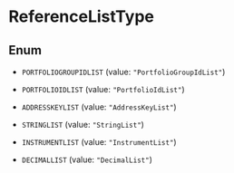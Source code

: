 

# ReferenceListType

## Enum


* `PORTFOLIOGROUPIDLIST` (value: `"PortfolioGroupIdList"`)

* `PORTFOLIOIDLIST` (value: `"PortfolioIdList"`)

* `ADDRESSKEYLIST` (value: `"AddressKeyList"`)

* `STRINGLIST` (value: `"StringList"`)

* `INSTRUMENTLIST` (value: `"InstrumentList"`)

* `DECIMALLIST` (value: `"DecimalList"`)



